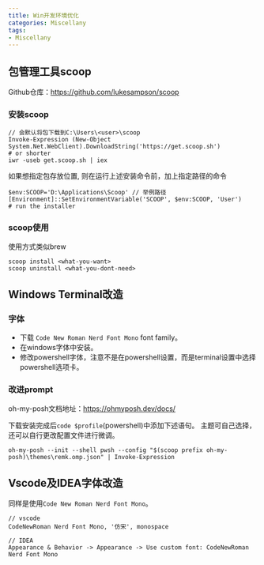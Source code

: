```yaml
---
title: Win开发环境优化
categories: Miscellany
tags:
- Miscellany
---
```


## 包管理工具scoop
Github仓库：https://github.com/lukesampson/scoop

### 安装scoop
```
// 会默认将包下载到C:\Users\<user>\scoop
Invoke-Expression (New-Object System.Net.WebClient).DownloadString('https://get.scoop.sh')
# or shorter
iwr -useb get.scoop.sh | iex
```

如果想指定包存放位置, 则在运行上述安装命令前，加上指定路径的命令
```
$env:SCOOP='D:\Applications\Scoop' // 举例路径
[Environment]::SetEnvironmentVariable('SCOOP', $env:SCOOP, 'User')
# run the installer
```

### scoop使用
使用方式类似brew

```
scoop install <what-you-want>
scoop uninstall <what-you-dont-need>
```

## Windows Terminal改造
### 字体
- 下载 `Code New Roman Nerd Font Mono` font family。
- 在windows字体中安装。
- 修改powershell字体，注意不是在powershell设置，而是terminal设置中选择powershell选项卡。

### 改进prompt
oh-my-posh文档地址：https://ohmyposh.dev/docs/

下载安装完成后`code $profile`(powershell)中添加下述语句。
主题可自己选择， 还可以自行更改配置文件进行微调。
```
oh-my-posh --init --shell pwsh --config "$(scoop prefix oh-my-posh)\themes\remk.omp.json" | Invoke-Expression
```

## Vscode及IDEA字体改造
同样是使用`Code New Roman Nerd Font Mono`。

```
// vscode
CodeNewRoman Nerd Font Mono, '仿宋', monospace

// IDEA
Appearance & Behavior -> Appearance -> Use custom font: CodeNewRoman Nerd Font Mono
```
